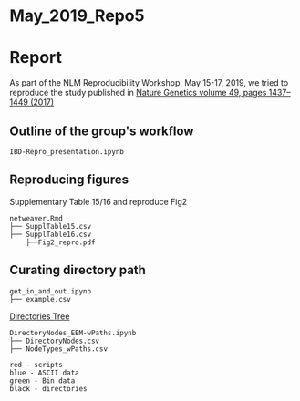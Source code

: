 # May_2019_Repo5

# Report
As part of the NLM Reproducibility Workshop, May 15-17, 2019, we tried to reproduce the study published in [Nature Genetics volume 49, pages 1437–1449 (2017)](https://www.nature.com/articles/ng.3947)

## Outline of the group's workflow
```
IBD-Repro_presentation.ipynb
```

## Reproducing figures

Supplementary Table 15/16 and reproduce Fig2

```
netweaver.Rmd
├── SupplTable15.csv
├── SupplTable16.csv
    ├──Fig2_repro.pdf
```

## Curating directory path

```
get_in_and_out.ipynb
├── example.csv
```

[Directories Tree](http://htmlpreview.github.io/?https://github.com/NLM-Reproducibility-Project/IBD-Network-Models-Reproduction/master/tree04.html)

```
DirectoryNodes_EEM-wPaths.ipynb
├── DirectoryNodes.csv
├── NodeTypes_wPaths.csv

red - scripts  
blue - ASCII data  
green - Bin data  
black - directories  
```
